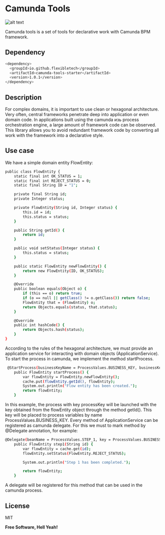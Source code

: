 # Camunda Tools

![alt text](https://accso.de/app/uploads/2019/08/camunda.jpg)

Camunda tools is a set of tools for declarative work with Camunda BPM framework.
##  Dependency
```sh
<dependency>
  <groupId>io.github.flexibletech</groupId>
  <artifactId>camunda-tools-starter</artifactId>
  <version>1.0.1</version>
</dependency>
```

##  Description
For complex domains, it is important to use clean or hexagonal architecture. Very often, central frameworks penetrate deep into application or even domain code. In applications built using the camunda изь process orchestration engine, a large amount of framework code can be observed. This library allows you to avoid redundant framework code by converting all work with the framework into a declarative style.

## Use case

We have a simple domain entity FlowEntity:

```sh
public class FlowEntity {
    static final int OK_STATUS = 1;
    static final int REJECT_STATUS = 0;
    static final String ID = "1";

    private final String id;
    private Integer status;

    private FlowEntity(String id, Integer status) {
        this.id = id;
        this.status = status;
    }

    public String getId() {
        return id;
    }

    public void setStatus(Integer status) {
        this.status = status;
    }

    public static FlowEntity newFlowEntity() {
        return new FlowEntity(ID, OK_STATUS);
    }

    @Override
    public boolean equals(Object o) {
        if (this == o) return true;
        if (o == null || getClass() != o.getClass()) return false;
        FlowEntity that = (FlowEntity) o;
        return Objects.equals(status, that.status);
    }

    @Override
    public int hashCode() {
        return Objects.hash(status);
    }
}
```

According to the rules of the hexagonal architecture, we must provide an application service for interacting with domain objects (ApplicationService). To start the process in camunda, we implement the method startProcess.
```sh
 @StartProcess(businessKeyName = ProcessValues.BUSINESS_KEY, businessKeyValue = "getId()", processKey = processKey)
    public FlowEntity startProcess() {
        var flowEntity = FlowEntity.newFlowEntity();
        cache.put(flowEntity.getId(), flowEntity);
        System.out.println("Flow entity has been created.");
        return flowEntity;
    }
```
In this example, the process with key processKey will be launched with the key obtained from the flowEntity object through the method getId(). This key will be placed to process variables by name ProcessValues.BUSINESS_KEY.
Every method of ApplicationService can be registered as camunda delegate. For this we must to mark method by @Delegate annotation, for example:
```sh
@Delegate(beanName = ProcessValues.STEP_1, key = ProcessValues.BUSINESS_KEY)
    public FlowEntity step1(String id) {
        var flowEntity = cache.get(id);
        flowEntity.setStatus(FlowEntity.REJECT_STATUS);

        System.out.println("Step 1 has been completed.");

        return flowEntity;
    }
```
A delegate will be registered for this method that can be used in the camunda process.

## License

MIT

**Free Software, Hell Yeah!**

[//]: # (These are reference links used in the body of this note and get stripped out when the markdown processor does its job. There is no need to format nicely because it shouldn't be seen. Thanks SO - http://stackoverflow.com/questions/4823468/store-comments-in-markdown-syntax)

[dill]: <https://github.com/joemccann/dillinger>
[git-repo-url]: <https://github.com/joemccann/dillinger.git>
[john gruber]: <http://daringfireball.net>
[df1]: <http://daringfireball.net/projects/markdown/>
[markdown-it]: <https://github.com/markdown-it/markdown-it>
[Ace Editor]: <http://ace.ajax.org>
[node.js]: <http://nodejs.org>
[Twitter Bootstrap]: <http://twitter.github.com/bootstrap/>
[jQuery]: <http://jquery.com>
[@tjholowaychuk]: <http://twitter.com/tjholowaychuk>
[express]: <http://expressjs.com>
[AngularJS]: <http://angularjs.org>
[Gulp]: <http://gulpjs.com>

[PlDb]: <https://github.com/joemccann/dillinger/tree/master/plugins/dropbox/README.md>
[PlGh]: <https://github.com/joemccann/dillinger/tree/master/plugins/github/README.md>
[PlGd]: <https://github.com/joemccann/dillinger/tree/master/plugins/googledrive/README.md>
[PlOd]: <https://github.com/joemccann/dillinger/tree/master/plugins/onedrive/README.md>
[PlMe]: <https://github.com/joemccann/dillinger/tree/master/plugins/medium/README.md>
[PlGa]: <https://github.com/RahulHP/dillinger/blob/master/plugins/googleanalytics/README.md>
